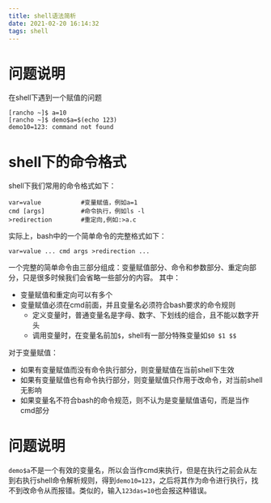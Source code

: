 ```yaml
---
title: shell语法简析
date: 2021-02-20 16:14:32
tags: shell
---
```


# 问题说明
在shell下遇到一个赋值的问题
<!--more-->

```
[rancho ~]$ a=10
[rancho ~]$ demo$a=$(echo 123)
demo10=123: command not found
```

# shell下的命令格式
shell下我们常用的命令格式如下：
```
var=value           #变量赋值，例如a=1
cmd [args]          #命令执行，例如ls -l
>redirection        #重定向,例如:>a.c 
```

实际上，bash中的一个简单命令的完整格式如下：

```
var=value ... cmd args >redirection ...
```
一个完整的简单命令由三部分组成：变量赋值部分、命令和参数部分、重定向部分，只是很多时候我们会省略一些部分的内容。
其中：
- 变量赋值和重定向可以有多个
- 变量赋值必须在cmd前面，并且变量名必须符合bash要求的命令规则
    - 定义变量时，普通变量名是字母、数字、下划线的组合，且不能以数字开头
    - 调用变量时，在变量名前加`$`，shell有一部分特殊变量如`$0 $1 $$`

对于变量赋值：
- 如果有变量赋值而没有命令执行部分，则变量赋值在当前shell下生效
- 如果有变量赋值也有命令执行部分，则变量赋值只作用于改命令，对当前shell无影响
- 如果变量名不符合bash的命令规范，则不认为是变量赋值语句，而是当作cmd部分

# 问题说明
`demo$a`不是一个有效的变量名，所以会当作cmd来执行，但是在执行之前会从左到右执行shell命令解析规则，得到`demo10=123`，之后将其作为命令进行执行，找不到改命令从而报错。类似的，输入`123das=10`也会报这种错误。
